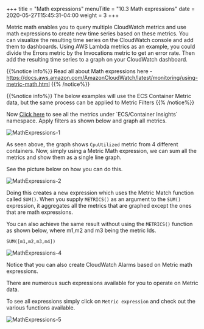 +++
title = "Math expressions"
menuTitle = "10.3 Math expressions"
date = 2020-05-27T15:45:31-04:00
weight = 3
+++

Metric math enables you to query multiple CloudWatch metrics and use math expressions to create new time series based on these metrics. You can visualize the resulting time series on the CloudWatch console and add them to dashboards. Using AWS Lambda metrics as an example, you could divide the Errors metric by the Invocations metric to get an error rate. Then add the resulting time series to a graph on your CloudWatch dashboard.

{{%notice info%}}
Read all about Math expressions here - https://docs.aws.amazon.com/AmazonCloudWatch/latest/monitoring/using-metric-math.html
{{% /notice%}}


{{%notice info%}}
The below examples will use the ECS Container Metric data, but the same process can be applied to Metric Filters
{{% /notice%}}

Now [Click here](https://console.aws.amazon.com/cloudwatch/home?region=us-east-1#metricsV2:graph=~(view~'timeSeries~stacked~false~region~'us-east-1~stat~'Average~period~300);query=~'*7bECS*2fContainerInsights*2cClusterName*2cServiceName*7d) to see all the metrics under `ECS/Container Insights` namespace. Apply filters as shown below and graph all metrics.

![MathExpressions-1](/images/metrics/Math-Expressions-1.PNG?classes=shadow)

As seen above, the graph shows `CpuUtilized` metric from 4 different containers. Now, simply using a Metric Math expression, we can sum all the metrics and show them as a single line graph. 

See the picture below on how you can do this. 

![MathExpressions-2](/images/metrics/Math-Expressions-2.PNG?classes=shadow)

Doing this creates a new expression which uses the Metric Match function called `SUM()`. When you supply `METRICS()` as an argument to the `SUM()` expression, it aggregates all the metrics that are graphed except the ones that are math expressions.

You can also achieve the same result without using the `METRICS()` function as shown below, where m1,m2 and m3 being the metric Ids.

```
SUM([m1,m2,m3,m4])
```

![MathExpressions-4](/images/metrics/Math-Expressions-4.PNG?classes=shadow)

Notice that you can also create CloudWatch Alarms based on Metric math expressions.

There are numerous such expressions available for you to operate on Metric data. 

To see all expressions simply click on `Metric expression` and check out the various functions available.

![MathExpressions-5](/images/metrics/Math-Expressions-5.PNG?classes=shadow)









